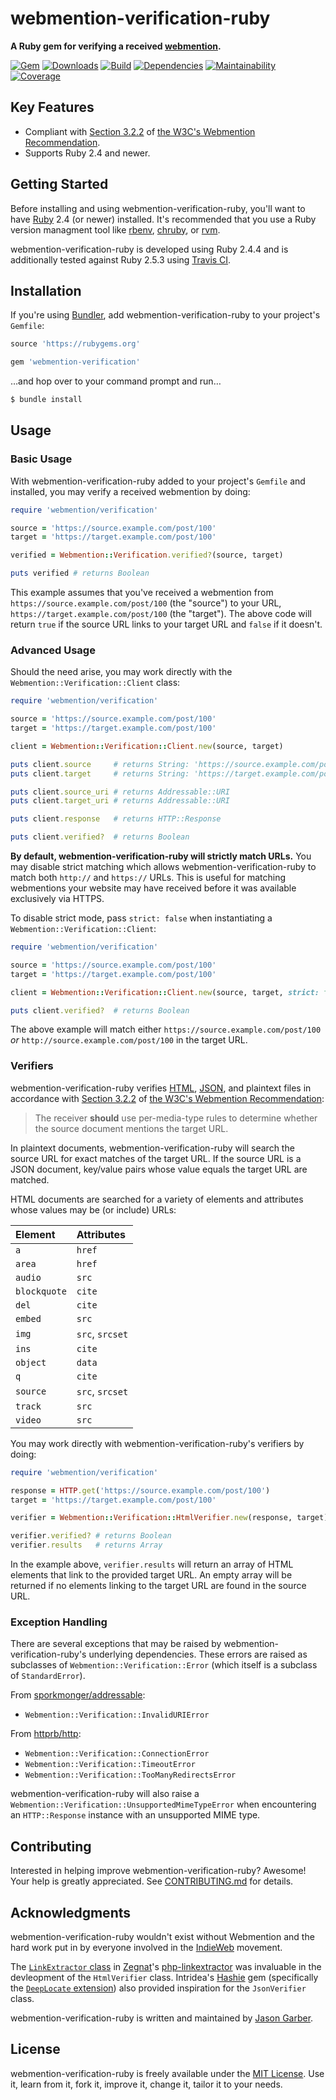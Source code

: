 # webmention-verification-ruby

**A Ruby gem for verifying a received [webmention](https://indieweb.org/Webmention).**

[![Gem](https://img.shields.io/gem/v/webmention-verification.svg?style=for-the-badge)](https://rubygems.org/gems/webmention-verification)
[![Downloads](https://img.shields.io/gem/dt/webmention-verification.svg?style=for-the-badge)](https://rubygems.org/gems/webmention-verification)
[![Build](https://img.shields.io/travis/com/jgarber623/webmention-verification-ruby/master.svg?style=for-the-badge)](https://travis-ci.com/jgarber623/webmention-verification-ruby)
[![Dependencies](https://img.shields.io/depfu/jgarber623/webmention-verification-ruby.svg?style=for-the-badge)](https://depfu.com/github/jgarber623/webmention-verification-ruby)
[![Maintainability](https://img.shields.io/codeclimate/maintainability/jgarber623/webmention-verification-ruby.svg?style=for-the-badge)](https://codeclimate.com/github/jgarber623/webmention-verification-ruby)
[![Coverage](https://img.shields.io/codeclimate/c/jgarber623/webmention-verification-ruby.svg?style=for-the-badge)](https://codeclimate.com/github/jgarber623/webmention-verification-ruby/code)

## Key Features

- Compliant with [Section 3.2.2](https://www.w3.org/TR/webmention/#webmention-verification) of [the W3C's Webmention Recommendation](https://www.w3.org/TR/webmention/).
- Supports Ruby 2.4 and newer.

## Getting Started

Before installing and using webmention-verification-ruby, you'll want to have [Ruby](https://www.ruby-lang.org) 2.4 (or newer) installed. It's recommended that you use a Ruby version managment tool like [rbenv](https://github.com/rbenv/rbenv), [chruby](https://github.com/postmodern/chruby), or [rvm](https://github.com/rvm/rvm).

webmention-verification-ruby is developed using Ruby 2.4.4 and is additionally tested against Ruby 2.5.3 using [Travis CI](https://travis-ci.com/jgarber623/webmention-verification-ruby).

## Installation

If you're using [Bundler](https://bundler.io), add webmention-verification-ruby to your project's `Gemfile`:

```ruby
source 'https://rubygems.org'

gem 'webmention-verification'
```

…and hop over to your command prompt and run…

```sh
$ bundle install
```

## Usage

### Basic Usage

With webmention-verification-ruby added to your project's `Gemfile` and installed, you may verify a received webmention by doing:

```ruby
require 'webmention/verification'

source = 'https://source.example.com/post/100'
target = 'https://target.example.com/post/100'

verified = Webmention::Verification.verified?(source, target)

puts verified # returns Boolean
```

This example assumes that you've received a webmention from `https://source.example.com/post/100` (the "source") to your URL, `https://target.example.com/post/100` (the "target"). The above code will return `true` if the source URL links to your target URL and `false` if it doesn't.

### Advanced Usage

Should the need arise, you may work directly with the `Webmention::Verification::Client` class:

```ruby
require 'webmention/verification'

source = 'https://source.example.com/post/100'
target = 'https://target.example.com/post/100'

client = Webmention::Verification::Client.new(source, target)

puts client.source     # returns String: 'https://source.example.com/post/100'
puts client.target     # returns String: 'https://target.example.com/post/100'

puts client.source_uri # returns Addressable::URI
puts client.target_uri # returns Addressable::URI

puts client.response   # returns HTTP::Response

puts client.verified?  # returns Boolean
```

**By default, webmention-verification-ruby will strictly match URLs.** You may disable strict matching which allows webmention-verification-ruby to match both `http://` and `https://` URLs. This is useful for matching webmentions your website may have received before it was available exclusively via HTTPS.

To disable strict mode, pass `strict: false` when instantiating a `Webmention::Verification::Client`:

```ruby
require 'webmention/verification'

source = 'https://source.example.com/post/100'
target = 'https://target.example.com/post/100'

client = Webmention::Verification::Client.new(source, target, strict: false)

puts client.verified?  # returns Boolean
```

The above example will match either `https://source.example.com/post/100` _or_ `http://source.example.com/post/100` in the target URL.

### Verifiers

webmention-verification-ruby verifies [HTML](https://www.w3.org/TR/html/), [JSON](https://json.org), and plaintext files in accordance with [Section 3.2.2](https://www.w3.org/TR/webmention/#webmention-verification) of [the W3C's Webmention Recommendation](https://www.w3.org/TR/webmention/):

> The receiver **should** use per-media-type rules to determine whether the source document mentions the target URL.

In plaintext documents, webmention-verification-ruby will search the source URL for exact matches of the target URL. If the source URL is a JSON document, key/value pairs whose value equals the target URL are matched.

HTML documents are searched for a variety of elements and attributes whose values may be (or include) URLs:

| Element      | Attributes      |
|:-------------|:----------------|
| `a`          | `href`          |
| `area`       | `href`          |
| `audio`      | `src`           |
| `blockquote` | `cite`          |
| `del`        | `cite`          |
| `embed`      | `src`           |
| `img`        | `src`, `srcset` |
| `ins`        | `cite`          |
| `object`     | `data`          |
| `q`          | `cite`          |
| `source`     | `src`, `srcset` |
| `track`      | `src`           |
| `video`      | `src`           |

You may work directly with webmention-verification-ruby's verifiers by doing:

```ruby
require 'webmention/verification'

response = HTTP.get('https://source.example.com/post/100')
target = 'https://target.example.com/post/100'

verifier = Webmention::Verification::HtmlVerifier.new(response, target)

verifier.verified? # returns Boolean
verifier.results   # returns Array
```

In the example above, `verifier.results` will return an array of HTML elements that link to the provided target URL. An empty array will be returned if no elements linking to the target URL are found in the source URL.

### Exception Handling

There are several exceptions that may be raised by webmention-verification-ruby's underlying dependencies. These errors are raised as subclasses of `Webmention::Verification::Error` (which itself is a subclass of `StandardError`).

From [sporkmonger/addressable](https://github.com/sporkmonger/addressable):

- `Webmention::Verification::InvalidURIError`

From [httprb/http](https://github.com/httprb/http):

- `Webmention::Verification::ConnectionError`
- `Webmention::Verification::TimeoutError`
- `Webmention::Verification::TooManyRedirectsError`

webmention-verification-ruby will also raise a `Webmention::Verification::UnsupportedMimeTypeError` when encountering an `HTTP::Response` instance with an unsupported MIME type.

## Contributing

Interested in helping improve webmention-verification-ruby? Awesome! Your help is greatly appreciated. See [CONTRIBUTING.md](https://github.com/jgarber623/webmention-verification-ruby/blob/master/CONTRIBUTING.md) for details.

## Acknowledgments

webmention-verification-ruby wouldn't exist without Webmention and the hard work put in by everyone involved in the [IndieWeb](https://indieweb.org) movement.

The [`LinkExtractor` class](https://github.com/Zegnat/php-linkextractor/blob/master/src/LinkExtractor.php#L32-L51) in [Zegnat](https://github.com/Zegnat)'s [php-linkextractor](https://github.com/Zegnat/php-linkextractor) was invaluable in the devleopment of the `HtmlVerifier` class. Intridea's [Hashie](https://rubygems.org/gems/hashie) gem (specifically the [`DeepLocate` extension](https://github.com/intridea/hashie/blob/master/lib/hashie/extensions/deep_locate.rb)) also provided inspiration for the `JsonVerifier` class.

webmention-verification-ruby is written and maintained by [Jason Garber](https://sixtwothree.org).

## License

webmention-verification-ruby is freely available under the [MIT License](https://opensource.org/licenses/MIT). Use it, learn from it, fork it, improve it, change it, tailor it to your needs.
